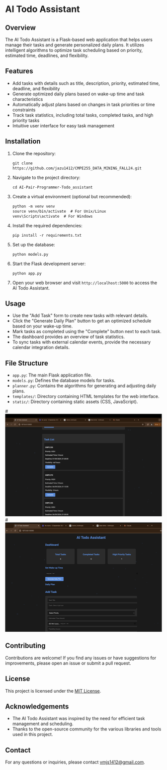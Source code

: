 # AI Todo Assistant

## Overview

The AI Todo Assistant is a Flask-based web application that helps users manage their tasks and generate personalized daily plans. It utilizes intelligent algorithms to optimize task scheduling based on priority, estimated time, deadlines, and flexibility.

## Features

- Add tasks with details such as title, description, priority, estimated time, deadline, and flexibility
- Generate optimized daily plans based on wake-up time and task characteristics
- Automatically adjust plans based on changes in task priorities or time constraints
- Track task statistics, including total tasks, completed tasks, and high priority tasks
- Intuitive user interface for easy task management

## Installation

1. Clone the repository:
   ```
   git clone https://github.com/jazu1412/CMPE255_DATA_MINING_FALL24.git
   ```

2. Navigate to the project directory:
   ```
   cd AI-Pair-Programmer-Todo_assistant
   ```

3. Create a virtual environment (optional but recommended):
   ```
   python -m venv venv
   source venv/bin/activate  # For Unix/Linux
   venv\Scripts\activate  # For Windows
   ```

4. Install the required dependencies:
   ```
   pip install -r requirements.txt
   ```

5. Set up the database:
   ```
   python models.py
   ```

6. Start the Flask development server:
   ```
   python app.py
   ```

7. Open your web browser and visit `http://localhost:5000` to access the AI Todo Assistant.

## Usage

- Use the "Add Task" form to create new tasks with relevant details.
- Click the "Generate Daily Plan" button to get an optimized schedule based on your wake-up time.
- Mark tasks as completed using the "Complete" button next to each task.
- The dashboard provides an overview of task statistics.
- To sync tasks with external calendar events, provide the necessary calendar integration details.

## File Structure

- `app.py`: The main Flask application file.
- `models.py`: Defines the database models for tasks.
- `planner.py`: Contains the algorithms for generating and adjusting daily plans.
- `templates/`: Directory containing HTML templates for the web interface.
- `static/`: Directory containing static assets (CSS, JavaScript).

  
#![AI To-Do Assistant Interface](AI-Pair-Programmer-Todo_assistant/app/static/images/img-1.png)
#![AI To-Do Assistant Interface](AI-Pair-Programmer-Todo_assistant/app/static/images/img-2.png)

## Contributing

Contributions are welcome! If you find any issues or have suggestions for improvements, please open an issue or submit a pull request.


## License

This project is licensed under the [MIT License](LICENSE).

## Acknowledgements

- The AI Todo Assistant was inspired by the need for efficient task management and scheduling.
- Thanks to the open-source community for the various libraries and tools used in this project.

## Contact

For any questions or inquiries, please contact [vmjs1412@gmail.com](mailto:vmjs1412.com).
